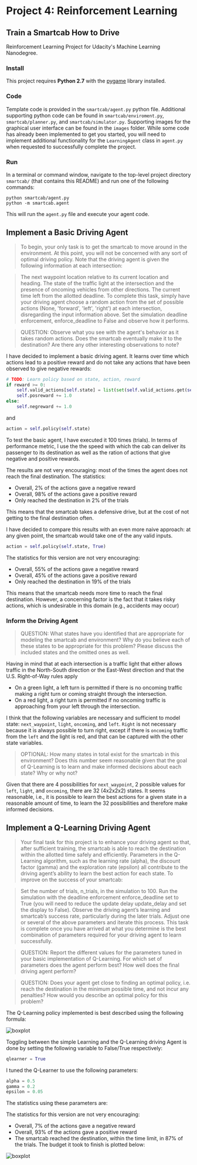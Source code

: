 # Project 4: Reinforcement Learning

## Train a Smartcab How to Drive

Reinforcement Learning Project for Udacity's Machine Learning Nanodegree.

### Install

This project requires **Python 2.7** with the [pygame](https://www.pygame.org/wiki/GettingStarted) library installed.

### Code

Template code is provided in the `smartcab/agent.py` python file. Additional supporting python code can be found in `smartcab/enviroment.py`, `smartcab/planner.py`, and `smartcab/simulator.py`. Supporting images for the graphical user interface can be found in the `images` folder. While some code has already been implemented to get you started, you will need to implement additional functionality for the `LearningAgent` class in `agent.py` when requested to successfully complete the project.

### Run

In a terminal or command window, navigate to the top-level project directory `smartcab/` (that contains this README) and run one of the following commands:

```
python smartcab/agent.py
python -m smartcab.agent
```

This will run the `agent.py` file and execute your agent code.


## Implement a Basic Driving Agent

>To begin, your only task is to get the smartcab to move around in the environment. At this point, you will not be concerned with any sort of optimal driving policy. Note that the driving agent is given the following information at each intersection:

>The next waypoint location relative to its current location and heading.
The state of the traffic light at the intersection and the presence of oncoming vehicles from other directions.
The current time left from the allotted deadline.
To complete this task, simply have your driving agent choose a random action from the set of possible actions (None, 'forward', 'left', 'right') at each intersection, disregarding the input information above. Set the simulation deadline enforcement, enforce_deadline to False and observe how it performs.

>QUESTION: Observe what you see with the agent's behavior as it takes random actions. Does the smartcab eventually make it to the destination? Are there any other interesting observations to note?

I have decided to implement a basic driving agent. It learns over time which
actions lead to a positive reward and do not take any actions that have been
observed to give negative rewards:

```Python
# TODO: Learn policy based on state, action, reward
if reward >= 0:
    self.valid_actions[self.state] = list(set(self.valid_actions.get(self.state, []) + [action]))
    self.posreward += 1.0
else:
    self.negreward += 1.0
```

and

```Python
action = self.policy(self.state)
```

To test the basic agent, I have executed it 100 times (trials). In terms
of performance metric, I use the the speed with which the cab can deliver
its passenger to its destination as well as the ration of actions that
give negative and positive rewards.

The results are not very encouraging: most of the times the agent does not
reach the final destination. The statistics:
- Overall, 2% of the actions gave a negative reward
- Overall, 98% of the actions gave a positive reward
- Only reached the destination in 2% of the trials

This means that the smartcab takes a defensive drive, but at the cost of not
getting to the final destination often.


I have decided to compare this results with an even more naive approach: at
any given point, the smartcab would take one of the any valid inputs.

```Python
action = self.policy(self.state, True)
```

The statistics for this version are not very encouraging:
- Overall, 55% of the actions gave a negative reward
- Overall, 45% of the actions gave a positive reward
- Only reached the destination in 19% of the trials

This means that the smartcab needs more time to reach the final destination.
However, a concerning factor is the fact that it takes risky actions, which
is undesirable in this domain (e.g., accidents may occur)

### Inform the Driving Agent

> QUESTION: What states have you identified that are appropriate for modeling the smartcab and environment? Why do you believe each of these states to be appropriate for this problem? Please discuss the included states and the omitted ones as well.

Having in mind that at each intersection is a traffic light that either allows
traffic in the North-South direction or the East-West direction and that the
U.S. Right-of-Way rules apply

- On a green light, a left turn is permitted if there is no oncoming traffic
making a right turn or coming straight through the intersection.
- On a red light, a right turn is permitted if no oncoming traffic is approaching
from your left through the intersection.

I think that the following variables are necessary and sufficient to model
state: `next_waypoint`, `light`, `oncoming`, and `left`. `Right` is not necessary because
it is always possible to turn right, except if there is `oncoming` traffic from
the `left` and the light is red, and that can be captured with the other state
variables.

>OPTIONAL: How many states in total exist for the smartcab in this environment? Does this number seem reasonable given that the goal of Q-Learning is to learn and make informed decisions about each state? Why or why not?

Given that there are 4 possibilities for `next_waypoint`, 2 possible values for
`left`, `light`, and `oncoming`, there are 32 (4x2x2x2) states. It seems
reasonable, i.e., it is possible to learn the best actions for a given state in
a reasonable amount of time, to learn the 32 possibilities and therefore make
informed decisions.

## Implement a Q-Learning Driving Agent

> Your final task for this project is to enhance your driving agent so that, after sufficient training, the smartcab is able to reach the destination within the allotted time safely and efficiently. Parameters in the Q-Learning algorithm, such as the learning rate (alpha), the discount factor (gamma) and the exploration rate (epsilon) all contribute to the driving agent’s ability to learn the best action for each state. To improve on the success of your smartcab:

> Set the number of trials, n_trials, in the simulation to 100.
Run the simulation with the deadline enforcement enforce_deadline set to True (you will need to reduce the update delay update_delay and set the display to False).
Observe the driving agent’s learning and smartcab’s success rate, particularly during the later trials.
Adjust one or several of the above parameters and iterate this process.
This task is complete once you have arrived at what you determine is the best combination of parameters required for your driving agent to learn successfully.

> QUESTION: Report the different values for the parameters tuned in your basic implementation of Q-Learning. For which set of parameters does the agent perform best? How well does the final driving agent perform?

> QUESTION: Does your agent get close to finding an optimal policy, i.e. reach the destination in the minimum possible time, and not incur any penalties? How would you describe an optimal policy for this problem?

The Q-Learning policy implemented is best described using the following formula:

![boxplot](performance.png "boxplot")

Toggling between the simple Learning and the Q-Learning driving Agent is done
by setting the following variable to False/True respectively:

```python
qlearner = True
```

I tuned the Q-Learner to use the following parameters:

```python
alpha = 0.5
gamma = 0.2
epsilon = 0.05
```

The statistics using these parameters are:

The statistics for this version are not very encouraging:
- Overall, 7% of the actions gave a negative reward
- Overall, 93% of the actions gave a positive reward
- The smartcab reached the destination, within the time limit, in 87% of the trials.
The budget it took to finish is plotted below:

![boxplot](performance.png "boxplot")
